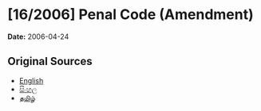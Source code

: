 # [16/2006] Penal Code (Amendment)

**Date:** 2006-04-24

## Original Sources

- [English](https://documents.gov.lk/view/acts/2006/4/16-2006_E.pdf)
- [සිංහල](https://documents.gov.lk/view/acts/2006/4/16-2006_S.pdf)
- [தமிழ்](https://documents.gov.lk/view/acts/2006/4/16-2006_T.pdf)
